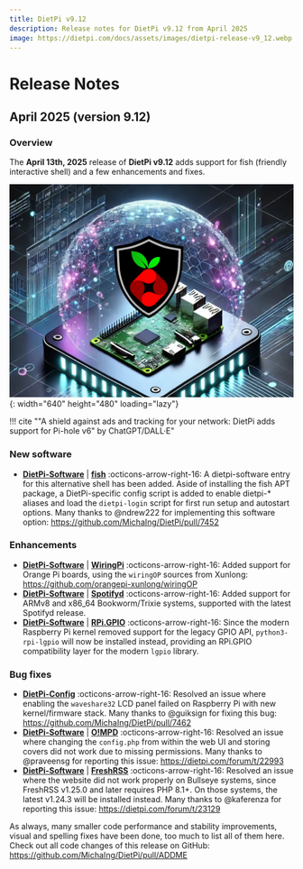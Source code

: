 ```yaml
---
title: DietPi v9.12
description: Release notes for DietPi v9.12 from April 2025
image: https://dietpi.com/docs/assets/images/dietpi-release-v9_12.webp
---
```


# Release Notes

## April 2025 (version 9.12)

### Overview

The **April 13th, 2025** release of **DietPi v9.12** adds support for fish (friendly interactive shell) and a few enhancements and fixes.

![ChatGPT generated privacy sphere](../assets/images/dietpi-release-v9_11.webp "DietPi support for Pi-hole v6"){: width="640" height="480" loading="lazy"}

!!! cite "\"A shield against ads and tracking for your network: DietPi adds support for Pi-hole v6\" by ChatGPT/DALL·E"

### New software

- [**DietPi-Software**](../dietpi_tools/software_installation.md#dietpi-software) | [**fish**](../software/system_software.md#fish) :octicons-arrow-right-16: A dietpi-software entry for this alternative shell has been added. Aside of installing the fish APT package, a DietPi-specific config script is added to enable dietpi-* aliases and load the `dietpi-login` script for first run setup and autostart options. Many thanks to @ndrew222 for implementing this software option: <https://github.com/MichaIng/DietPi/pull/7452>

### Enhancements

- [**DietPi-Software**](../dietpi_tools/software_installation.md#dietpi-software) | [**WiringPi**](../software/hardware_projects.md#wiringpi) :octicons-arrow-right-16: Added support for Orange Pi boards, using the `wiringOP` sources from Xunlong: <https://github.com/orangepi-xunlong/wiringOP>
- [**DietPi-Software**](../dietpi_tools/software_installation.md#dietpi-software) | [**Spotifyd**](../software/media.md#spotifyd) :octicons-arrow-right-16: Added support for ARMv8 and x86_64 Bookworm/Trixie systems, supported with the latest Spotifyd release.
- [**DietPi-Software**](../dietpi_tools/software_installation.md#dietpi-software) | [**RPi.GPIO**](../software/hardware_projects.md#rpigpio) :octicons-arrow-right-16: Since the modern Raspberry Pi kernel removed support for the legacy GPIO API, `python3-rpi-lgpio` will now be installed instead, providing an RPi.GPIO compatibility layer for the modern `lgpio` library.

### Bug fixes

- [**DietPi-Config**](../dietpi_tools/system_configuration.md#dietpi-config) :octicons-arrow-right-16: Resolved an issue where enabling the `waveshare32` LCD panel failed on Raspberry Pi with new kernel/firmware stack. Many thanks to @guiksign for fixing this bug: <https://github.com/MichaIng/DietPi/pull/7462>
- [**DietPi-Software**](../dietpi_tools/software_installation.md#dietpi-software) | [**O!MPD**](../software/media.md#ompd) :octicons-arrow-right-16: Resolved an issue where changing the `config.php` from within the web UI and storing covers did not work due to missing permissions. Many thanks to @praveensg for reporting this issue: <https://dietpi.com/forum/t/22993>
- [**DietPi-Software**](../dietpi_tools/software_installation.md#dietpi-software) | [**FreshRSS**](../software/social.md#freshrss) :octicons-arrow-right-16: Resolved an issue where the website did not work properly on Bullseye systems, since FreshRSS v1.25.0 and later requires PHP 8.1+. On those systems, the latest v1.24.3 will be installed instead. Many thanks to @kaferenza for reporting this issue: <https://dietpi.com/forum/t/23129>

As always, many smaller code performance and stability improvements, visual and spelling fixes have been done, too much to list all of them here. Check out all code changes of this release on GitHub: <https://github.com/MichaIng/DietPi/pull/ADDME>
